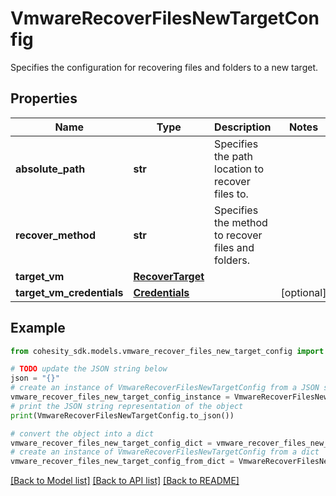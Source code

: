 # VmwareRecoverFilesNewTargetConfig

Specifies the configuration for recovering files and folders to a new target.

## Properties

Name | Type | Description | Notes
------------ | ------------- | ------------- | -------------
**absolute_path** | **str** | Specifies the path location to recover files to. | 
**recover_method** | **str** | Specifies the method to recover files and folders. | 
**target_vm** | [**RecoverTarget**](RecoverTarget.md) |  | 
**target_vm_credentials** | [**Credentials**](Credentials.md) |  | [optional] 

## Example

```python
from cohesity_sdk.models.vmware_recover_files_new_target_config import VmwareRecoverFilesNewTargetConfig

# TODO update the JSON string below
json = "{}"
# create an instance of VmwareRecoverFilesNewTargetConfig from a JSON string
vmware_recover_files_new_target_config_instance = VmwareRecoverFilesNewTargetConfig.from_json(json)
# print the JSON string representation of the object
print(VmwareRecoverFilesNewTargetConfig.to_json())

# convert the object into a dict
vmware_recover_files_new_target_config_dict = vmware_recover_files_new_target_config_instance.to_dict()
# create an instance of VmwareRecoverFilesNewTargetConfig from a dict
vmware_recover_files_new_target_config_from_dict = VmwareRecoverFilesNewTargetConfig.from_dict(vmware_recover_files_new_target_config_dict)
```
[[Back to Model list]](../README.md#documentation-for-models) [[Back to API list]](../README.md#documentation-for-api-endpoints) [[Back to README]](../README.md)



